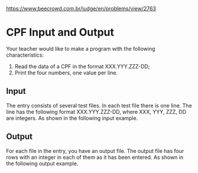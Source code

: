 https://www.beecrowd.com.br/judge/en/problems/view/2763

# CPF Input and Output

Your teacher would like to make a program with the following characteristics:

1. Read the data of a CPF in the format XXX.YYY.ZZZ-DD;
1. Print the four numbers, one value per line.

## Input

The entry consists of several test files. In each test file there is one line.
The line has the following format XXX.YYY.ZZZ-DD, where XXX, YYY, ZZZ, DD are
integers. As shown in the following input example.

## Output

For each file in the entry, you have an output file. The output file has four
rows with an integer in each of them as it has been entered. As shown in the
following output example.
